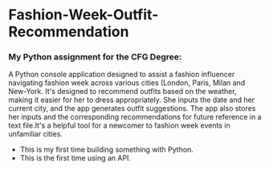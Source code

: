 # Fashion-Week-Outfit-Recommendation

### My Python assignment for the CFG Degree:

A Python console application designed to assist a fashion influencer navigating fashion week across various cities (London, Paris, Milan and New-York.
It's designed to recommend outfits based on the weather, making it easier for her to dress appropriately. She inputs the date and her current city, and the app generates outfit suggestions.
The app also stores her inputs and the corresponding recommendations for future reference in a text file.It's a helpful tool for a newcomer to fashion week events in unfamiliar cities.

* This is my first time building something with Python.
* This is the first time using an API.
